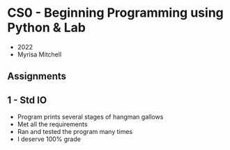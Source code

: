 # CS0 - Beginning Programming using Python & Lab
- 2022
- Myrisa Mitchell
## Assignments
## 1  -  Std IO
- Program prints several stages of hangman gallows
- Met all the requirements
- Ran and tested the program many times
- I deserve 100% grade
